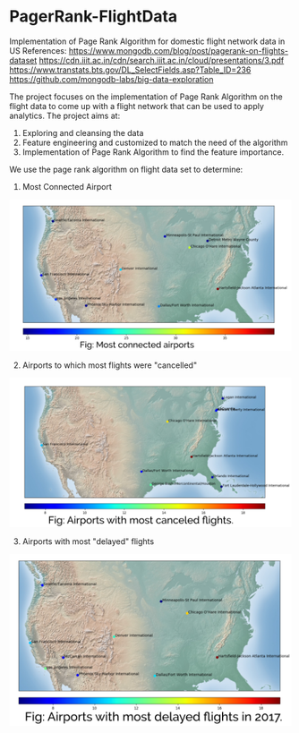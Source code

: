 # PagerRank-FlightData
Implementation of Page Rank Algorithm for domestic flight network data in US
References:
<https://www.mongodb.com/blog/post/pagerank-on-flights-dataset>
<https://cdn.iiit.ac.in/cdn/search.iiit.ac.in/cloud/presentations/3.pdf>
<https://www.transtats.bts.gov/DL_SelectFields.asp?Table_ID=236>
<https://github.com/mongodb-labs/big-data-exploration>

The project focuses on the implementation of Page Rank Algorithm on the flight data to come up with a flight network that can be used to apply analytics. The project aims at:  
1.	Exploring and cleansing the data 
2.	Feature engineering and customized to match the need of the algorithm 
3.	Implementation of Page Rank Algorithm to find the feature importance. 

We use the page rank algorithm on flight data set to determine:
1. Most Connected Airport

![connected](https://github.com/taniyariar/PagerRank-FlightData/blob/master/mostconnected.PNG)



2. Airports to which most flights were "cancelled" 

![cancelled](https://github.com/taniyariar/PagerRank-FlightData/blob/master/cancelled.PNG)



3. Airports with most "delayed" flights 

![delayed](https://github.com/taniyariar/PagerRank-FlightData/blob/master/delayed.PNG)
